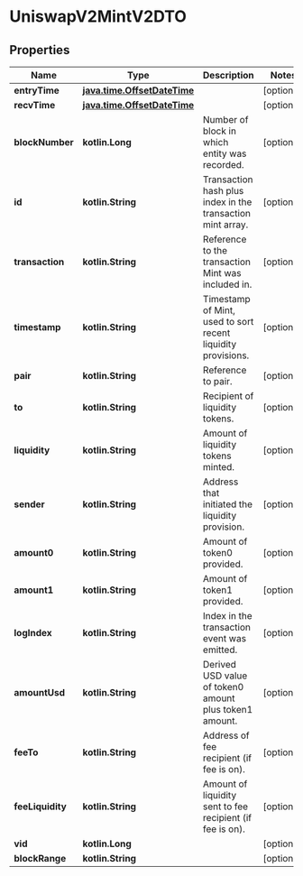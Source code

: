 
# UniswapV2MintV2DTO

## Properties
Name | Type | Description | Notes
------------ | ------------- | ------------- | -------------
**entryTime** | [**java.time.OffsetDateTime**](java.time.OffsetDateTime.md) |  |  [optional]
**recvTime** | [**java.time.OffsetDateTime**](java.time.OffsetDateTime.md) |  |  [optional]
**blockNumber** | **kotlin.Long** | Number of block in which entity was recorded. |  [optional]
**id** | **kotlin.String** | Transaction hash plus index in the transaction mint array. |  [optional]
**transaction** | **kotlin.String** | Reference to the transaction Mint was included in. |  [optional]
**timestamp** | **kotlin.String** | Timestamp of Mint, used to sort recent liquidity provisions. |  [optional]
**pair** | **kotlin.String** | Reference to pair. |  [optional]
**to** | **kotlin.String** | Recipient of liquidity tokens. |  [optional]
**liquidity** | **kotlin.String** | Amount of liquidity tokens minted. |  [optional]
**sender** | **kotlin.String** | Address that initiated the liquidity provision. |  [optional]
**amount0** | **kotlin.String** | Amount of token0 provided. |  [optional]
**amount1** | **kotlin.String** | Amount of token1 provided. |  [optional]
**logIndex** | **kotlin.String** | Index in the transaction event was emitted. |  [optional]
**amountUsd** | **kotlin.String** | Derived USD value of token0 amount plus token1 amount. |  [optional]
**feeTo** | **kotlin.String** | Address of fee recipient (if fee is on). |  [optional]
**feeLiquidity** | **kotlin.String** | Amount of liquidity sent to fee recipient (if fee is on). |  [optional]
**vid** | **kotlin.Long** |  |  [optional]
**blockRange** | **kotlin.String** |  |  [optional]



